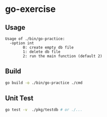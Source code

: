 # go-exercise

## Usage

```
Usage of ./bin/go-practice:
  -option int
        0: create empty db file
        1: delete db file
        2: run the main function (default 2)
```

## Build

```bash
go build -o ./bin/go-practice ./cmd
```

## Unit Test

```bash
go test -v  ./pkg/testdb # or ./...
```
